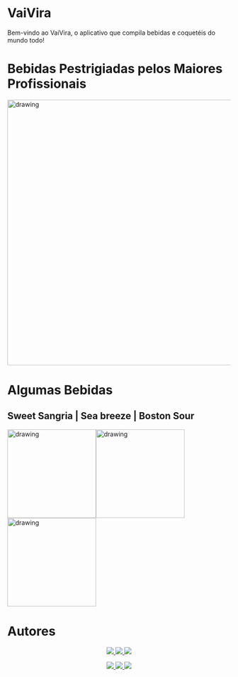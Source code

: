 # VaiVira

Bem-vindo ao VaiVira, o aplicativo que compila bebidas e coquetéis do mundo todo!

# Bebidas Pestrigiadas pelos Maiores Profissionais

<img src="https://mcusercontent.com/a9e8c9ee47bafbf555a20656f/images/214b09f1-ddcd-48f8-fba3-4c3730e1c51d.gif" alt="drawing" style="width:600px;"/>

# Algumas Bebidas

## Sweet Sangria | Sea breeze | Boston Sour

<img src="https://www.thecocktaildb.com/images/media/drink/uqqvsp1468924228.jpg" alt="drawing" style="width:200px;"/><img src="https://www.thecocktaildb.com/images/media/drink/7rfuks1504371562.jpg" alt="drawing" style="width:200px;"/><img src="https://www.thecocktaildb.com/images/media/drink/kxlgbi1504366100.jpg" alt="drawing" style="width:200px;"/>

# Autores

<p align="center">
    <a href="https://www.linkedin.com/in/jessemonteiro/" alt="Jessé Monteiro">
        <img src="https://img.shields.io/badge/Jessé-Monteiro-white?style=for-the-badge&logo=CoffeeScript"/>
    </a>
    <a href="https://www.linkedin.com/in/marcoantoniosm/" alt="Marco Antônio">
        <img src="https://img.shields.io/badge/Marco-Antônio-red?style=for-the-badge&logo=CoffeeScript"/>
    </a>
    <a href="https://www.linkedin.com/in/marcosfeliperocha/" alt="Marcos Rocha">
        <img src="https://img.shields.io/badge/Marcos-Rocha-blue?style=for-the-badge&logo=CoffeeScript"/>
    </a>
</p>
<p align="center">
    <a href="https://www.linkedin.com/in/matheus-de-assis-carvalho" alt="Matheus Carvalho">
        <img src="https://img.shields.io/badge/Matheus-Carvalho-green?style=for-the-badge&logo=CoffeeScript"/>
    </a>
    <a href="https://www.linkedin.com/in/pedrohcalado" alt="Pedro Calado">
        <img src="https://img.shields.io/badge/Pedro-Calado-grey?style=for-the-badge&logo=CoffeeScript"/>
    </a>
     <a href="https://www.linkedin.com/in/ricardo-agnelo-oliveira" alt="Ricardo Agnelo">
        <img src="https://img.shields.io/badge/Ricardo-Agnelo-orange?style=for-the-badge&logo=CoffeeScript"/>
    </a>
</p>
